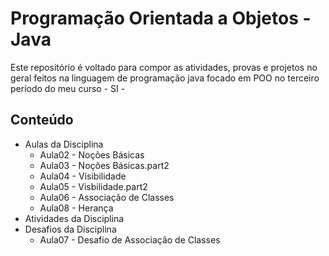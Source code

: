 # Programação Orientada a Objetos - Java 
Este repositório é voltado para compor as atividades, provas e projetos no geral feitos na linguagem de programação java focado em POO no terceiro período do meu curso - SI -

## Conteúdo 
- Aulas da Disciplina
  - Aula02 - Noções Básicas
  - Aula03 - Noções Básicas.part2
  - Aula04 - Visibilidade
  - Aula05 - Visbilidade.part2
  - Aula06 - Associação de Classes
  - Aula08 - Herança
- Atividades da Disciplina
- Desafios da Disciplina
  - Aula07 - Desafio de Associação de Classes
